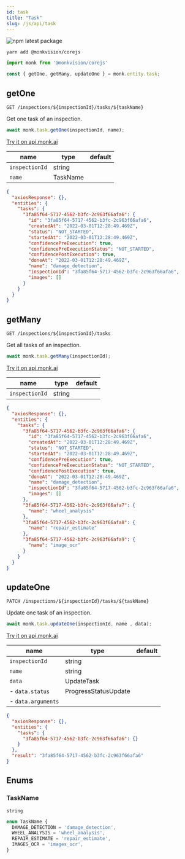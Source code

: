 ```yaml
---
id: task
title: "Task"
slug: /js/api/task
---
```


![npm latest package](https://img.shields.io/npm/v/@monkvision/corejs/latest.svg)

```yarn
yarn add @monkvision/corejs
```

```js
import monk from '@monkvision/corejs'

const { getOne, getMany, updateOne } = monk.entity.task;
```

## getOne
`GET /inspections/${inspectionId}/tasks/${taskName}`

Get one task of an inspection.

```javascript
await monk.task.getOne(inspectionId, name);
```

[Try it on api.monk.ai](https://api.monk.ai/v1/apidocs/#/Inspection/get_task_of_inspection)

| **name**       | **type** | **default** |
|----------------|----------|-------------|
| `inspectionId` | string   |             |
| `name`         | TaskName |             |

```json
{
  "axiosResponse": {},
  "entities": {
    "tasks": {
      "3fa85f64-5717-4562-b3fc-2c963f66afa6": {
        "id": "3fa85f64-5717-4562-b3fc-2c963f66afa6",
        "createdAt": "2022-03-01T12:28:49.469Z",
        "status": "NOT_STARTED",
        "startedAt": "2022-03-01T12:28:49.469Z",
        "confidencePreExecution": true,
        "confidencePreExecutionStatus": "NOT_STARTED",
        "confidencePostExecution": true,
        "doneAt": "2022-03-01T12:28:49.469Z",
        "name": "damage_detection",
        "inspectionId": "3fa85f64-5717-4562-b3fc-2c963f66afa6",
        "images": []
      }
    }
  }
}
```

## getMany
`GET /inspections/${inspectionId}/tasks`

Get all tasks of an inspection.

```javascript
await monk.task.getMany(inspectionId);
```

[Try it on api.monk.ai](https://api.monk.ai/v1/apidocs/#/Inspection/get_tasks_of_inspection)

| **name**             | **type** | **default** |
|----------------------|----------|-------------|
| `inspectionId`       | string   |             |

```json
{
  "axiosResponse": {},
  "entities": {
    "tasks": {
      "3fa85f64-5717-4562-b3fc-2c963f66afa6": {
        "id": "3fa85f64-5717-4562-b3fc-2c963f66afa6",
        "createdAt": "2022-03-01T12:28:49.469Z",
        "status": "NOT_STARTED",
        "startedAt": "2022-03-01T12:28:49.469Z",
        "confidencePreExecution": true,
        "confidencePreExecutionStatus": "NOT_STARTED",
        "confidencePostExecution": true,
        "doneAt": "2022-03-01T12:28:49.469Z",
        "name": "damage_detection",
        "inspectionId": "3fa85f64-5717-4562-b3fc-2c963f66afa6",
        "images": []
      },
      "3fa85f64-5717-4562-b3fc-2c963f66afa7": {
        "name": "wheel_analysis"
      },
      "3fa85f64-5717-4562-b3fc-2c963f66afa8": {
        "name": "repair_estimate"
      },
      "3fa85f64-5717-4562-b3fc-2c963f66afa9": {
        "name": "image_ocr"
      }
    }
  }
}
```

## updateOne
`PATCH /inspections/${inspectionId}/tasks/${taskName}`

Update one task of an inspection.

```javascript
await monk.task.updateOne(inspectionId, name , data);
```

[Try it on api.monk.ai](https://api.monk.ai/v1/apidocs/#/Inspection/edit_task)

| **name**           | **type**             | **default** |
|--------------------|----------------------|-------------|
| `inspectionId`     | string               |             |
| `name`             | string               |             |
| `data`             | UpdateTask           |             |
| - `data.status`    | ProgressStatusUpdate |             |
| - `data.arguments` |                      |             |

```json
{
  "axiosResponse": {},
  "entities": {
    "tasks": {
      "3fa85f64-5717-4562-b3fc-2c963f66afa6": {}
    }
  },
  "result": "3fa85f64-5717-4562-b3fc-2c963f66afa6"
}
```

## Enums
### TaskName
`string`
```ts
enum TaskName {
  DAMAGE_DETECTION = 'damage_detection',
  WHEEL_ANALYSIS = 'wheel_analysis',
  REPAIR_ESTIMATE = 'repair_estimate',
  IMAGES_OCR = 'images_ocr',
}
```
